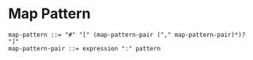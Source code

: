 # Map Pattern

```ebnf
map-pattern ::= "#" "[" (map-pattern-pair ("," map-pattern-pair)*)? "]"
map-pattern-pair ::= expression ":" pattern
```
